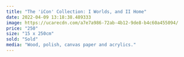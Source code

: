 ```yaml
---
title: "The 'iCon' Collection: I Worlds, and II Home"
date: 2022-04-09 13:18:38.489333
image: https://ucarecdn.com/a7e7a986-72ab-4b12-9de8-b4c60a455094/
price: "250"
size: "15 x 250cm"
sold: "Sold"
media: "Wood, polish, canvas paper and acrylics."
---
```


